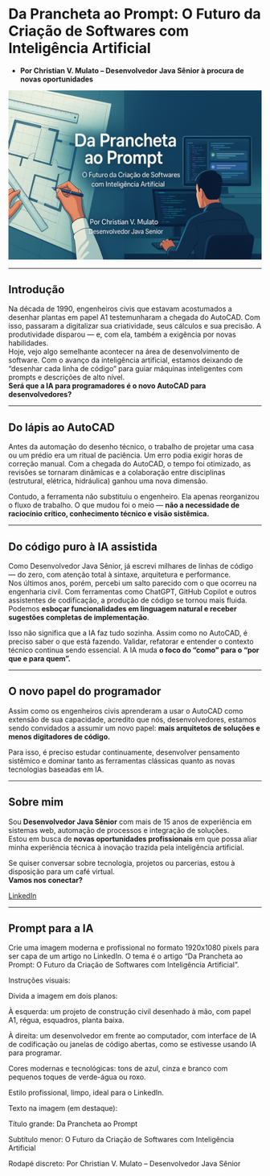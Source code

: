 # Da Prancheta ao Prompt: O Futuro da Criação de Softwares com Inteligência Artificial

- **Por Christian V. Mulato – Desenvolvedor Java Sênior à procura de novas oportunidades**

![Desenvolvimento de Software](images/software.png)

---

## Introdução

Na década de 1990, engenheiros civis que estavam acostumados a desenhar plantas em papel A1 testemunharam a chegada do AutoCAD. Com isso, passaram a digitalizar sua criatividade, seus cálculos e sua precisão. A produtividade disparou — e, com ela, também a exigência por novas habilidades.  
Hoje, vejo algo semelhante acontecer na área de desenvolvimento de software. Com o avanço da inteligência artificial, estamos deixando de “desenhar cada linha de código” para guiar máquinas inteligentes com prompts e descrições de alto nível.  
**Será que a IA para programadores é o novo AutoCAD para desenvolvedores?**

---

## Do lápis ao AutoCAD

Antes da automação do desenho técnico, o trabalho de projetar uma casa ou um prédio era um ritual de paciência. Um erro podia exigir horas de correção manual. Com a chegada do AutoCAD, o tempo foi otimizado, as revisões se tornaram dinâmicas e a colaboração entre disciplinas (estrutural, elétrica, hidráulica) ganhou uma nova dimensão.

Contudo, a ferramenta não substituiu o engenheiro. Ela apenas reorganizou o fluxo de trabalho. O que mudou foi o meio — **não a necessidade de raciocínio crítico, conhecimento técnico e visão sistêmica.**

---

## Do código puro à IA assistida

Como Desenvolvedor Java Sênior, já escrevi milhares de linhas de código — do zero, com atenção total à sintaxe, arquitetura e performance.  
Nos últimos anos, porém, percebi um salto parecido com o que ocorreu na engenharia civil. Com ferramentas como ChatGPT, GitHub Copilot e outros assistentes de codificação, a produção de código se tornou mais fluida. Podemos **esboçar funcionalidades em linguagem natural e receber sugestões completas de implementação**.

Isso não significa que a IA faz tudo sozinha. Assim como no AutoCAD, é preciso saber o que está fazendo. Validar, refatorar e entender o contexto técnico continua sendo essencial. A IA muda **o foco do “como” para o “por que e para quem”.**

---

## O novo papel do programador

Assim como os engenheiros civis aprenderam a usar o AutoCAD como extensão de sua capacidade, acredito que nós, desenvolvedores, estamos sendo convidados a assumir um novo papel: **mais arquitetos de soluções e menos digitadores de código.**

Para isso, é preciso estudar continuamente, desenvolver pensamento sistêmico e dominar tanto as ferramentas clássicas quanto as novas tecnologias baseadas em IA.

---

## Sobre mim

Sou **Desenvolvedor Java Sênior** com mais de 15 anos de experiência em sistemas web, automação de processos e integração de soluções.  
Estou em busca de **novas oportunidades profissionais** em que possa aliar minha experiência técnica à inovação trazida pela inteligência artificial.  

Se quiser conversar sobre tecnologia, projetos ou parcerias, estou à disposição para um café virtual.  
**Vamos nos conectar?**

[LinkedIn](https://www.linkedin.com/in/chmulato) 

---

## Prompt para a IA

Crie uma imagem moderna e profissional no formato 1920x1080 pixels para ser capa de um artigo no LinkedIn. O tema é o artigo “Da Prancheta ao Prompt: O Futuro da Criação de Softwares com Inteligência Artificial”.

Instruções visuais:

Divida a imagem em dois planos:

À esquerda: um projeto de construção civil desenhado à mão, com papel A1, régua, esquadros, planta baixa.

À direita: um desenvolvedor em frente ao computador, com interface de IA de codificação ou janelas de código abertas, como se estivesse usando IA para programar.

Cores modernas e tecnológicas: tons de azul, cinza e branco com pequenos toques de verde-água ou roxo.

Estilo profissional, limpo, ideal para o LinkedIn.

Texto na imagem (em destaque):

Título grande: Da Prancheta ao Prompt

Subtítulo menor: O Futuro da Criação de Softwares com Inteligência Artificial

Rodapé discreto: Por Christian V. Mulato – Desenvolvedor Java Sênior

